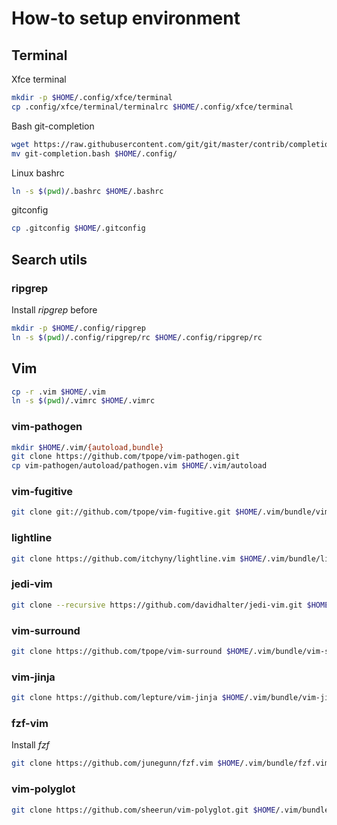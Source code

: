 # How-to setup environment

## Terminal
Xfce terminal
```bash
mkdir -p $HOME/.config/xfce/terminal
cp .config/xfce/terminal/terminalrc $HOME/.config/xfce/terminal
```

Bash git-completion
```bash
wget https://raw.githubusercontent.com/git/git/master/contrib/completion/git-completion.bash
mv git-completion.bash $HOME/.config/
```

Linux bashrc
```bash
ln -s $(pwd)/.bashrc $HOME/.bashrc
```

gitconfig
```bash
cp .gitconfig $HOME/.gitconfig
```

## Search utils
### ripgrep
Install *ripgrep* before
```bash
mkdir -p $HOME/.config/ripgrep
ln -s $(pwd)/.config/ripgrep/rc $HOME/.config/ripgrep/rc
```

## Vim
```bash
cp -r .vim $HOME/.vim
ln -s $(pwd)/.vimrc $HOME/.vimrc
```

### vim-pathogen
```bash
mkdir $HOME/.vim/{autoload,bundle}
git clone https://github.com/tpope/vim-pathogen.git
cp vim-pathogen/autoload/pathogen.vim $HOME/.vim/autoload
```

### vim-fugitive
```bash
git clone git://github.com/tpope/vim-fugitive.git $HOME/.vim/bundle/vim-fugitive
```

### lightline
```bash
git clone https://github.com/itchyny/lightline.vim $HOME/.vim/bundle/lightline.vim
```

### jedi-vim
```bash
git clone --recursive https://github.com/davidhalter/jedi-vim.git $HOME/.vim/bundle/jedi-vim
```

### vim-surround
```bash
git clone https://github.com/tpope/vim-surround $HOME/.vim/bundle/vim-surround
```

### vim-jinja
```bash
git clone https://github.com/lepture/vim-jinja $HOME/.vim/bundle/vim-jinja
```

### fzf-vim
Install *fzf*
```bash
git clone https://github.com/junegunn/fzf.vim $HOME/.vim/bundle/fzf.vim
```

### vim-polyglot
```bash
git clone https://github.com/sheerun/vim-polyglot.git $HOME/.vim/bundle/vim-polyglot
```
